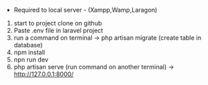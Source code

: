 * Required to local server - (Xampp,Wamp,Laragon)

1. start to project clone on github
2. Paste .env file in laravel project
3. run a command on terminal -> php artisan migrate (create table in database)
4. npm install
5. npn run dev
6. php artisan serve (run command on another terminal) ->  http://127.0.0.1:8000/ 
